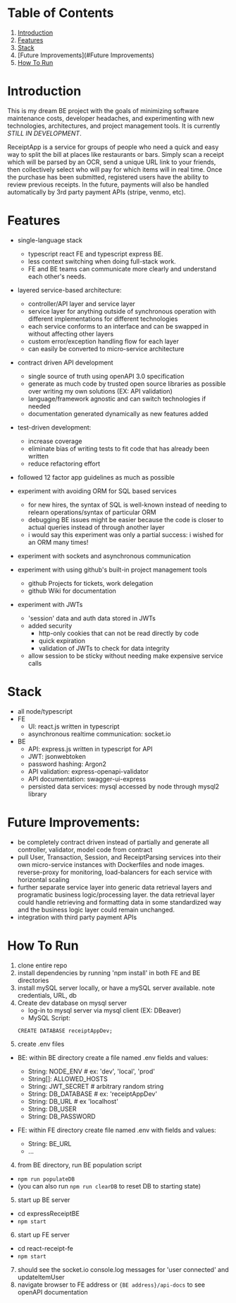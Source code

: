 # Table of Contents 
1. [Introduction](#Introduction)
2. [Features](#features) 
3. [Stack](#stack)
4. [Future Improvements](#Future Improvements)
5. [How To Run](#how-to-run)

# Introduction
This is my dream BE project with the goals of minimizing software maintenance costs, developer headaches, and experimenting with
new technologies, architectures, and project management tools. It is currently _STILL IN DEVELOPMENT_. 

ReceiptApp is a service for groups of people who need a quick and easy way to split the bill at places like restaurants or bars. Simply scan a receipt which will be parsed by an OCR, send a unique URL link to your friends, then collectively select who will pay for which items will in real time. Once the purchase has been submitted, registered users have the ability to review previous receipts. In the future, payments will also be handled automatically by 3rd party payment APIs (stripe, venmo, etc). 

# Features
- single-language stack 
  - typescript react FE and typescript express BE.
  - less context switching when doing full-stack work.
  - FE and BE teams can communicate more clearly and understand each other's needs.  

- layered service-based architecture: 
  - controller/API layer and service layer 
  - service layer for anything outside of synchronous operation with different implementations for different technologies
  - each service conforms to an interface and can be swapped in without affecting other layers 
  - custom error/exception handling flow for each layer
  - can easily be converted to micro-service architecture

- contract driven API development
  - single source of truth using openAPI 3.0 specification
  - generate as much code by trusted open source libraries as possible over writing my own solutions (EX: API validation)
  - language/framework agnostic and can switch technologies if needed
  - documentation generated dynamically as new features added

- test-driven development: 
  - increase coverage
  - eliminate bias of writing tests to fit code that has already been written
  - reduce refactoring effort

- followed 12 factor app guidelines as much as possible

- experiment with avoiding ORM for SQL based services
  - for new hires, the syntax of SQL is well-known instead of needing to relearn operations/syntax of particular ORM
  - debugging BE issues might be easier because the code is closer to actual queries instead of through another layer 
  - i would say this experiment was only a partial success:  i wished for an ORM many times!

- experiment with sockets and asynchronous communication

- experiment with using github's built-in project management tools 
  - github Projects for tickets, work delegation
  - github Wiki for documentation
 
- experiment with JWTs 
  - 'session' data and auth data stored in JWTs
  - added security
    - http-only cookies that can not be read directly by code
	- quick expiration
	- validation of JWTs to check for data integrity
  - allow session to be sticky without needing make expensive service calls


# Stack 
- all node/typescript
- FE
  - UI: react.js written in typescript 
  - asynchronous realtime communication: socket.io
- BE 
  - API: express.js written in typescript for API
  - JWT: jsonwebtoken
  - password hashing: Argon2
  - API validation: express-openapi-validator
  - API documentation: swagger-ui-express
  - persisted data services: mysql accessed by node through mysql2 library

# Future Improvements: 
- be completely contract driven instead of partially and generate all controller, validator, model code from contract
- pull User, Transaction, Session, and ReceiptParsing services into their own micro-service instances with Dockerfiles and node images. reverse-proxy for monitoring, load-balancers for each service with horizontal scaling
- further separate service layer into generic data retrieval layers and programatic business logic/processing layer. the data retrieval layer could handle retrieving and formatting data in some standardized way and the business logic layer could remain unchanged.
- integration with third party payment APIs 


# How To Run
1. clone entire repo
2. install dependencies by running 'npm install' in both FE and BE directories
3. install mySQL server locally, or have a mySQL server available. note credentials, URL, db   
4. Create dev database on mysql server
	- log-in to mysql server via mysql client (EX: DBeaver)
	- MySQL Script:
	```
	CREATE DATABASE receiptAppDev;
	```
3. create .env files 
  - BE: within BE directory create a file named .env fields and values:
    - String: NODE_ENV # ex: 'dev', 'local', 'prod'
    - String[]: ALLOWED_HOSTS
    - String: JWT_SECRET # arbitrary random string
    - String: DB_DATABASE # ex: 'receiptAppDev'
    - String: DB_URL # ex 'localhost'
    - String: DB_USER 
    - String: DB_PASSWORD 

  - FE: within FE directory create file named .env with fields and values: 
    - String: BE_URL
    - ...

4. from BE directory, run BE population script
  - `npm run populateDB`
  - (you can also run `npm run clearDB` to reset DB to starting state)

5. start up BE server 
  - cd expressReceiptBE 
  - `npm start` 
6. start up FE server 
  - cd react-receipt-fe
  - `npm start` 
7. should see the socket.io console.log messages for 'user connected' and updateItemUser
8. navigate browser to FE address or `{BE address}/api-docs` to see openAPI documentation
